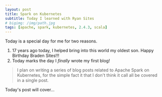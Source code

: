 ```yaml
---
layout: post
title: Spark on Kubernetes
subtitle: Today I learned with Ryan Sites
# bigimg: /img/path.jpg
tags: [apache, spark, kubernetes, 2.4.3, scala]
---
```


Today is a special day for me for two reasons.

1. 17 years ago today, I helped bring into this world my oldest son. Happy Birthday Braden Sites!!!
2. Today marks the day I *finally* wrote my first blog!

> I plan on writing a series of blog posts related to Apache Spark on Kubernetes, for the simple fact it that I don't think it call all be covered in a single post.

Today's post will cover...
